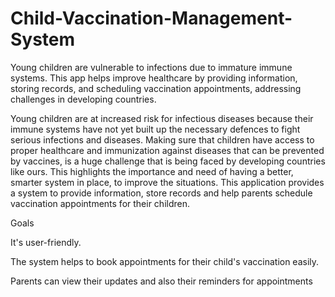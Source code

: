 # Child-Vaccination-Management-System
Young children are vulnerable to infections due to immature immune systems. This app helps improve healthcare by providing information, storing records, and scheduling vaccination appointments, addressing challenges in developing countries.

Young children are at increased risk for infectious diseases because their immune systems have not yet built up the necessary defences to fight serious infections and diseases. Making sure that children have access to proper healthcare and immunization against diseases 
that can be prevented by vaccines, is a huge challenge that is being faced by developing countries like ours. This highlights the importance and need of having a better, smarter system in place, to improve the situations. This application provides a system to provide 
information, store records and help parents schedule vaccination appointments for their children.

Goals


It's user-friendly.

The system helps to book appointments for their child's vaccination easily.

Parents can view their updates and also their reminders for appointments
